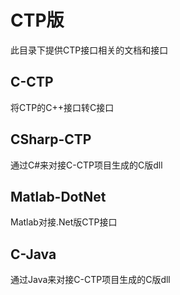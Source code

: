 # CTP版

此目录下提供CTP接口相关的文档和接口

## C-CTP
将CTP的C++接口转C接口

## CSharp-CTP
通过C#来对接C-CTP项目生成的C版dll

## Matlab-DotNet
Matlab对接.Net版CTP接口

## C-Java
通过Java来对接C-CTP项目生成的C版dll